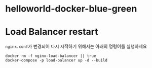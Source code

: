 # helloworld-docker-blue-green

# Load Balancer restart

`nginx.conf`가 변경되어 다시 시작하기 위해서는 아래의 명령어를 실행하세요

```shell
docker rm -f nginx-load-balancer || true
docker-compose -p load-balancer up -d --build
```
